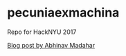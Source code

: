 # pecuniaexmachina
Repo for HackNYU 2017

[Blog post by Abhinav Madahar](http://mohalian.com/ai/2017/02/22/pecunia-ex-machina.html)
